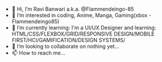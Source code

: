 - 👋 Hi, I’m Ravi Banwari a.k.a. @Flammendeingo-85
- 👀 I’m interested in coding, Anime, Manga, Gaming(xbox - Flammendeingo85)
- 🌱 I’m currently learning:  I'm a UI/UX Designer and learning: HTML/CSS/FLEXBOX/GRID/RESPONSIVE DESIGN/MOBILE FIRST/HCI/GAMIFICATION/DESIGN SYSTEMS/
- 💞️ I’m looking to collaborate on nothing yet...
- 📫 How to reach me...

<!---
Flammendeingo-85/Flammendeingo-85 is a ✨ special ✨ repository because its `README.md` (this file) appears on your GitHub profile.
You can click the Preview link to take a look at your changes.
--->
